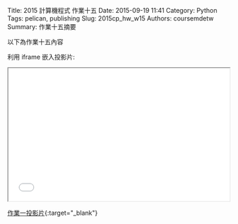 Title: 2015 計算機程式 作業十五
Date: 2015-09-19 11:41
Category: Python
Tags: pelican, publishing
Slug: 2015cp_hw_w15
Authors: coursemdetw
Summary: 作業十五摘要

以下為作業十五內容

利用 iframe 嵌入投影片:

<iframe src="40423132_cp_w15_p.html" width="500" height="300"></iframe>

[作業一投影片](40423132_cp_w15_p.html){:target="_blank"}



<!-- 導入 brython.js -->

<script type="text/javascript" src="http://brython.info/src/brython_dist.js"></script>

<!-- 啟動 brython() -->

<script>
window.onload=function(){
brython(1);
}
</script>

<!-- 以下利用 Brython 程式執行繪圖 -->

<canvas id="plotarea" width="400" height="400"></canvas>

<script type="text/python3">
# 導入 doc
from browser import document as doc
from browser import console
import math

# 準備繪圖畫布
canvas = doc["plotarea"]
ctx = canvas.getContext("2d")

# 開始畫直線
ctx.beginPath()
ctx.lineWidth = 5
ctx.moveTo(175, 65)
ctx.lineTo(120, 120)
ctx.strokeStyle = "#008B00"
ctx.stroke()

ctx.beginPath()
ctx.lineWidth = 5
ctx.moveTo(225, 65)
ctx.lineTo(280, 120)
ctx.strokeStyle = "#008B00"
ctx.stroke()

ctx.beginPath()
ctx.lineWidth = 5
ctx.moveTo(280, 120)
ctx.lineTo(240,120)
ctx.strokeStyle ="#008B00"
ctx.stroke()

ctx.beginPath()
ctx.lineWidth = 5
ctx.moveTo(120,120)
ctx.lineTo(160,120)
ctx.strokeStyle = "#008B00"
ctx.stroke()

ctx.beginPath()
ctx.lineWidth = 5
ctx.moveTo(160,120)
ctx.lineTo(80,200 )
ctx.strokeStyle = "#008B00"
ctx.stroke()

ctx.beginPath()
ctx.lineWidth = 5
ctx.moveTo(80,200)
ctx.lineTo(120, 200)
ctx.strokeStyle = "#008B00"
ctx.stroke()

ctx.beginPath()
ctx.lineWidth = 5
ctx.moveTo(120, 200)
ctx.lineTo(40,280)
ctx.strokeStyle = "#008B00"
ctx.stroke()

ctx.beginPath()
ctx.lineWidth = 5
ctx.moveTo(40,280)
ctx.lineTo(360,280)
ctx.strokeStyle = "#008B00"
ctx.stroke()

ctx.beginPath()
ctx.lineWidth = 5
ctx.moveTo(240,120)
ctx.lineTo(320,200)
ctx.strokeStyle = "#008B00"
ctx.stroke()

ctx.beginPath()
ctx.lineWidth = 5
ctx.moveTo(320,200)
ctx.lineTo(280,200)
ctx.strokeStyle = "#008B00"
ctx.stroke()

ctx.beginPath()
ctx.lineWidth = 5
ctx.moveTo(280,200)
ctx.lineTo(360,280)
ctx.strokeStyle = "#008B00"
ctx.stroke()

ctx.beginPath()
ctx.lineWidth = 5
ctx.moveTo(160,280)
ctx.lineTo(160,360 )
ctx.strokeStyle = "#8B4726"
ctx.stroke()

ctx.beginPath()
ctx.lineWidth = 5
ctx.moveTo(240,280)
ctx.lineTo(240, 360)
ctx.strokeStyle = "#8B4726"
ctx.stroke()

ctx.beginPath()
ctx.lineWidth = 5
ctx.moveTo(160, 360)
ctx.lineTo(240,360 )
ctx.strokeStyle = "#8B4726"
ctx.stroke()

ctx.beginPath()
ctx.lineWidth = 5
ctx.moveTo(200,0)
ctx.lineTo(170,80)
ctx.strokeStyle = "#EE9A00"
ctx.stroke()

ctx.beginPath()
ctx.lineWidth = 5
ctx.moveTo(170, 80)
ctx.lineTo(240,24 )
ctx.strokeStyle = "#EE9A00"
ctx.stroke()

ctx.beginPath()
ctx.lineWidth = 5
ctx.moveTo(240,24)
ctx.lineTo(160,24 )
ctx.strokeStyle = "#EE9A00"
ctx.stroke()

ctx.beginPath()
ctx.lineWidth = 5
ctx.moveTo(160,24)
ctx.lineTo(230,80 )
ctx.strokeStyle = "#EE9A00"
ctx.stroke()

ctx.beginPath()
ctx.lineWidth = 5
ctx.moveTo(230,80)
ctx.lineTo(200,0 )
ctx.strokeStyle = "#EE9A00"
ctx.stroke()

ctx.beginPath()
ctx.lineWidth = 5
ctx.moveTo(102,308)
ctx.lineTo(102,360 )
ctx.strokeStyle = "#7D26CD"
ctx.stroke()

ctx.beginPath()
ctx.lineWidth = 5
ctx.moveTo(102,360)
ctx.lineTo(154,360 )
ctx.strokeStyle = "#7D26CD"
ctx.stroke()

ctx.beginPath()
ctx.lineWidth = 5
ctx.moveTo(154,360)
ctx.lineTo(154,308 )
ctx.strokeStyle = "#7D26CD"
ctx.stroke()

ctx.beginPath()
ctx.lineWidth = 5
ctx.moveTo(154,308)
ctx.lineTo(102,308 )
ctx.strokeStyle = "#7D26CD"
ctx.stroke()

ctx.beginPath()
ctx.lineWidth = 5
ctx.moveTo(128,308)
ctx.lineTo(128,360 )
ctx.strokeStyle = "#7D26CD"
ctx.stroke()

ctx.beginPath()
ctx.lineWidth = 5
ctx.moveTo(102,335)
ctx.lineTo(154,335 )
ctx.strokeStyle = "#7D26CD"
ctx.stroke()

</script>


</script>
